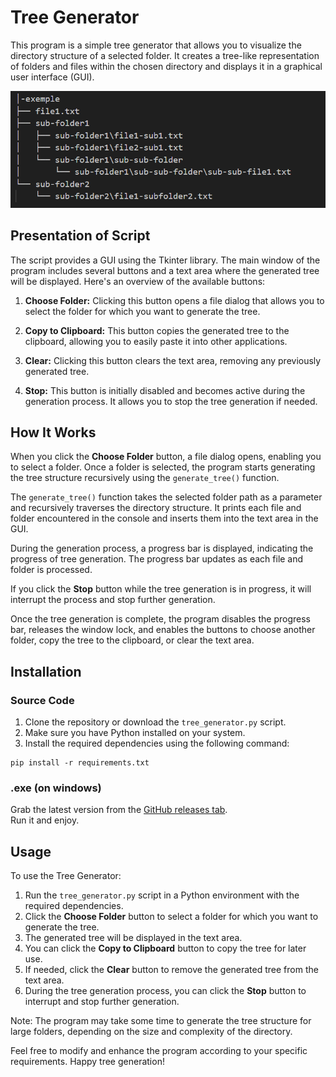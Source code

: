 # Tree Generator

This program is a simple tree generator that allows you to visualize the directory structure of a selected folder. It creates a tree-like representation of folders and files within the chosen directory and displays it in a graphical user interface (GUI).

![Screenshot of the Program](https://github.com/ekomlenovic/Tree-Generator/blob/main/exemple.png)

## Presentation of Script

The script provides a GUI using the Tkinter library. The main window of the program includes several buttons and a text area where the generated tree will be displayed. Here's an overview of the available buttons:

1. **Choose Folder:** Clicking this button opens a file dialog that allows you to select the folder for which you want to generate the tree.

2. **Copy to Clipboard:** This button copies the generated tree to the clipboard, allowing you to easily paste it into other applications.

3. **Clear:** Clicking this button clears the text area, removing any previously generated tree.

4. **Stop:** This button is initially disabled and becomes active during the generation process. It allows you to stop the tree generation if needed.

## How It Works

When you click the **Choose Folder** button, a file dialog opens, enabling you to select a folder. Once a folder is selected, the program starts generating the tree structure recursively using the `generate_tree()` function.

The `generate_tree()` function takes the selected folder path as a parameter and recursively traverses the directory structure. It prints each file and folder encountered in the console and inserts them into the text area in the GUI.

During the generation process, a progress bar is displayed, indicating the progress of tree generation. The progress bar updates as each file and folder is processed.

If you click the **Stop** button while the tree generation is in progress, it will interrupt the process and stop further generation.

Once the tree generation is complete, the program disables the progress bar, releases the window lock, and enables the buttons to choose another folder, copy the tree to the clipboard, or clear the text area.

## Installation 
### Source Code
1. Clone the repository or download the `tree_generator.py` script.
2. Make sure you have Python installed on your system.
3. Install the required dependencies using the following command:

``` 
pip install -r requirements.txt
```

### .exe (on windows)
Grab the latest version from the [GitHub releases tab](https://github.com/ekomlenovic/Tree-Generator/releases).  
Run it and enjoy.

## Usage

To use the Tree Generator:

1. Run the `tree_generator.py` script in a Python environment with the required dependencies.
2. Click the **Choose Folder** button to select a folder for which you want to generate the tree.
3. The generated tree will be displayed in the text area.
4. You can click the **Copy to Clipboard** button to copy the tree for later use.
5. If needed, click the **Clear** button to remove the generated tree from the text area.
6. During the tree generation process, you can click the **Stop** button to interrupt and stop further generation.

Note: The program may take some time to generate the tree structure for large folders, depending on the size and complexity of the directory.

Feel free to modify and enhance the program according to your specific requirements. Happy tree generation!

